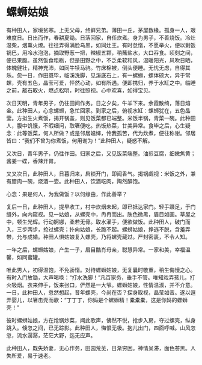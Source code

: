 # 螺蛳姑娘

有种田人，家境贫寒。上无父母，终鲜兄弟。薄田一丘，茅屋数椽。孤身一人，艰难度日。日出而作，春耕夏锄。日落回家，自任炊煮。身为男子，不善烧饭。冷灶湿柴，烟熏火燎。往往弄得满脸乌黑，如同灶王。有时怠惰，不愿举火，便以剩饭锅巴，用冷水泡泡，摘取野葱一把，辣椒五颗，稍蘸盐水，大口吞食。顷刻之间，便已果腹。虽然饭食粗粝，但是田野之中，不乏柔软和风，温暖阳光，风吹日晒，体魄健壮，精神充沛，如同牛犊马驹。竹床棉被，倒头便睡。无忧无虑，自得其乐。忽一日，作田既毕，临溪洗脚，见溪底石上，有一螺蛳，螺体硕大，异于常螺，壳有五色，晶莹可爱，怦然心动，如有所遇。便即携归，养于水缸之中。临睡之前，敲石取火，燃点松明，时往照视。心中欢喜，如得宝贝。 

次日天明，青年男子，仍往田间作务。日之夕矣，牛羊下来。余霞散绮，落日熔金。此种田人，心念螺蛳，急忙回家。到家之后，俯视水缸：螺蛳犹在，五色晶莹。方拟生火煮饭，揭开锅盖，则见饭菜都已端整。米饭半锅，青菜一碗。此种田人，腹中饥饿，不暇细问，取箸便吃。热饭热菜，甘美异常。食毕之后，心生疑念：此等饭菜，何人所做？或是邻居媪婶，怜我孤苦，代为炊煮，便往称谢。邻居皆曰：“我们不曾为你煮饭，何用谢为！”此种田人，疑惑不解。 

又次日，青年男子，仍往作田。归家之后，又见饭菜端整。油煎豆腐，细嫩焦黄；酱姜一碟，香辣开胃。 

又又次日，此种田人，日暮归来，启锁开门，即闻香气。揭锅觑视：米饭之外，兼有腊肉一碗，烧酒一壶。此种田人，饮酒吃肉，陶然醉饱。 

心念：果是何人，为我做饭？以何缘由，作此善举？ 

复后一日，此种田人，提早收工，村中炊烟未起，即已抵达家门。轻手蹑足，于门缝外，向内窥视。见一姑娘，从螺壳中，冉冉而出。肤色微黑，眉目如画。草屋之中，顿生光辉。行动婀娜，柔若无骨。取水濯手，便欲做饭。此种田人，破门而入，三步两步，抢过螺壳；扑向姑娘，长跪不起。螺蛳姑娘，挣逃不脱，含羞弄带，允与成婚。种田人惧姑娘复入螺壳，乃将螺壳藏过。严封密裹，不令人知。 

一年之后，螺蛳姑娘，产生一子，眉目酷肖母亲，聪慧异常。一家和美，幸福温馨，如同蜜罐。 

唯此男人，初得温饱，不免骄惰。对待螺蛳姑娘，无复曩时敬重，稍生侮慢之心。有时入门放锄，大声喝唤：“打水洗脚！”凡百家务，垂手不管。唯知戏弄孩儿，打火吸烟。衣来伸手，饭来张口，俨然是一大爷。螺蛳姑娘，性情温淑，并不介意。一日，此种田人，忽然想起，昔年螺壳，今尚在否？探身取视，晶莹如昔。遂以逗弄婴儿，以箸击壳而歌：“丁丁丁，你妈是个螺蛳精！橐橐橐，这是你妈的螺蛳壳！” 

彼时螺蛳姑娘，方在炝锅炒菜，闻此歌声，怫然不悦，抢步入房，夺过螺壳，纵身跳入。倏忽之间，已无踪影。此种田人，悔恨无极。抱儿出门，四面呼喊。山风忽忽，流水潺潺，茫茫大野，迄无应声。 

此种田人，既失娇妻，无心作务，田园荒芜，日渐穷困。神情呆滞，面色苍黑。人失所爱，易于速老。